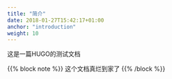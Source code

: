 ```yaml
---
title: "简介"
date: 2018-01-27T15:42:17+01:00
anchor: "introduction"
weight: 10
---
```


这是一篇HUGO的测试文档

{{% block note %}}
这个文档真烂到家了
{{% /block %}}
